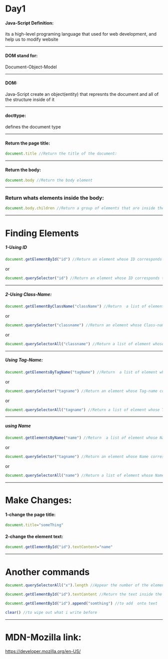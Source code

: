# Day1

#### Java-Script Definition:

its a high-level programing language that used for web development, and  help us to modify website

---

#### DOM stand for:

Document-Object-Model

---
#### DOM:

Java-Script create an object(entity) that represnts the document and all of the structure inside of it

---
#### docttype:

defines the document type

---
#### Return the page title:

```javascript
document.title //Return the title of the document:
```
---
#### Return the body:
```javascript
document.body //Return the body element
```
---
### Return whats elements inside the body:
```javascript
document.body.children //Return a group of elements that are inside the body:
```
---
# Finding Elements
##### 1-Using ID

### 
```javascript
document.getElementById("id") //Return an element whose ID corresponds to the word in the brackets
```

or

```javascript
document.querySelector("id") //Return an element whose ID corresponds to the word in the brackets
```

---
##### 2-Using Class-Name:
```javascript
document.getElementByClassName("className") //Return  a list of element whose Class-name corresponds to the word in the brackets
```

or
```javascript
document.querySelector("classname") //Return an element whose Class-name corresponds to the word in the brackets
```
or 

```javascript
document.querySelectorAll("classname") //Return a list of element whose Class-name corresponds to the word in the brackets
```
---

##### Using Tag-Name:
```javascript
document.getElementsByTagName("tagName") //Return  a list of element whose Tag-name corresponds to the word in the brackets
```

or

```javascript
document.querySelector("tagname") //Return an element whose Tag-name corresponds to the word in the brackets
```

or

```javascript
document.querySelectorAll("tagname") //Return a list of element whose Tag-name corresponds to the word in the brackets
```
---
##### using Name
```javascript
document.getElementsByName("name") //Return  a list of element whose Name corresponds to the word in the brackets
```

or 

```javascript
document.querySelector("tagname") //Return an element whose Name corresponds to the word in the brackets
```

or

```javascript
document.querySelectorAll("name") //Return a list of element whose Name corresponds to the word in the brackets
```
---
# Make Changes:
#### 1-change the page title:
```javascript
document.title="someThing"
```
#### 2-change the element text:
```javascript
document.getElementById("id").textContent="name"
```
---
# Another commands

```javascript
document.querySelectorAll("x").length //Appear the number of the elements that return
```


```javascript
document.getElementById("id").textContent //Return the text inside the element
```


```javascript
document.getElementById("id").append("somthing") //to add  onto text
```

```javascript
clear() //to wipe out what i write before
```
---
# MDN-Mozilla link:

https://developer.mozilla.org/en-US/


